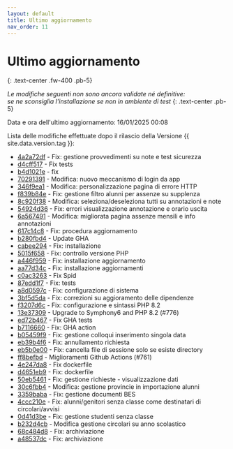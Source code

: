 ```yaml
---
layout: default
title: Ultimo aggiornamento
nav_order: 11
---
```


# Ultimo aggiornamento
{: .text-center .fw-400 .pb-5}

_Le modifiche seguenti non sono ancora validate né definitive:<br>se ne sconsiglia l'installazione se non in ambiente di test_
{: .text-center .pb-5}

Data e ora dell'ultimo aggiornamento: 16/01/2025 00:08

Lista delle modifiche effettuate dopo il rilascio della Versione {{ site.data.version.tag }}:

- [4a2a72df](http://github.com/iisgiua/giuaschool/commit/4a2a72dfaafb36d372de49a9c7155fb53eee3eab) - Fix: gestione provvedimenti su note e test sicurezza
- [d4cff517](http://github.com/iisgiua/giuaschool/commit/d4cff5171eda8a7ca4014619e66e4df9dde73eff) - Fix tests
- [b4d1021e](http://github.com/iisgiua/giuaschool/commit/b4d1021e08a287bfaeac162b02318b81819e85c5) - fix
- [70291391](http://github.com/iisgiua/giuaschool/commit/70291391c27c99b72d45a4c29888b917f6319d12) - Modifica: nuovo meccanismo di login da app
- [346f9ea1](http://github.com/iisgiua/giuaschool/commit/346f9ea155725b52e7688c1688fcf214e7bd1c11) - Modifica: personalizzazione pagina di errore HTTP
- [f839b84e](http://github.com/iisgiua/giuaschool/commit/f839b84e7674829fc097ca064ecc569e89d57c9c) - Fix: gestione filtro alunni per assenze su supplenza
- [8c920f38](http://github.com/iisgiua/giuaschool/commit/8c920f3828204b3e8c64c5eb3503ec078cbb3600) - Modifica: seleziona/deseleziona tutti su annotazioni e note
- [54924d36](http://github.com/iisgiua/giuaschool/commit/54924d36118a11976beeca55bebd2152b84f2b3a) - Fix: errori visualizzazione annotazione e orario uscita
- [6a567491](http://github.com/iisgiua/giuaschool/commit/6a5674914cbb21c1e0316d8bcc4364b6c0426b14) - Modifica: migliorata pagina assenze mensili e info annotazioni
- [617c14c8](http://github.com/iisgiua/giuaschool/commit/617c14c88f18065efdc5d8ef69cf915f6f807b9f) - Fix: procedura aggiornamento
- [b280fbd4](http://github.com/iisgiua/giuaschool/commit/b280fbd4e5a3e6ad7d2155c8eddb9f23a6223c08) - Update GHA
- [cabee294](http://github.com/iisgiua/giuaschool/commit/cabee294f9d9568101ca80051a07a1df947836bd) - Fix: installazione
- [5015f658](http://github.com/iisgiua/giuaschool/commit/5015f65833f8fdfdcccc700c0286e967b84607d4) - Fix: controllo versione PHP
- [a446f959](http://github.com/iisgiua/giuaschool/commit/a446f9590b8d080b24c9920f07c20e924eb815d9) - Fix: installazione aggiornamento
- [aa77d34c](http://github.com/iisgiua/giuaschool/commit/aa77d34ca5c8550ae0644a8ca587ed521764b55f) - Fix: installazione aggiornamenti
- [c0ac3263](http://github.com/iisgiua/giuaschool/commit/c0ac32639e659991dbbeeff94116fdb59353579e) - Fix Spid
- [87edd1f7](http://github.com/iisgiua/giuaschool/commit/87edd1f70d951c8f45059458ce04c095a4408c85) - Fix: tests
- [a8d0597c](http://github.com/iisgiua/giuaschool/commit/a8d0597c40ab21c736c64069c0c13f6cca87a987) - Fix: configurazione di sistema
- [3bf5d5da](http://github.com/iisgiua/giuaschool/commit/3bf5d5da8c7d8e7b0059abffbd214f36ced591b4) - Fix: correzioni su aggioramento delle dipendenze
- [f3207d6c](http://github.com/iisgiua/giuaschool/commit/f3207d6c623d92e82f2a3c44772fe6a5f38bb966) - Fix: configurazione e sintassi PHP 8.2
- [13e37309](http://github.com/iisgiua/giuaschool/commit/13e373094380188013ad92b3ed3c765fba5d9eee) - Upgrade to Symphony6 and PHP 8.2 (#776)
- [ed72b467](http://github.com/iisgiua/giuaschool/commit/ed72b46732aee0326c79e0c0144551c97d291d1f) - Fix GHA tests
- [b7116660](http://github.com/iisgiua/giuaschool/commit/b7116660314db8e29b5f4b2e68810b77ea84ef21) - Fix: GHA action
- [b05459f9](http://github.com/iisgiua/giuaschool/commit/b05459f9a542219f0c596abe713298727d3c6976) - Fix: gestione colloqui inserimento singola data
- [eb39b4f6](http://github.com/iisgiua/giuaschool/commit/eb39b4f6284d85f84a140398cb4af6878da0dbcf) - Fix: annullamento richiesta
- [eb5b0e00](http://github.com/iisgiua/giuaschool/commit/eb5b0e00ced829184e8fabf400a3303e40779bb3) - Fix: cancella file di sessione solo se esiste directory
- [ff8befbd](http://github.com/iisgiua/giuaschool/commit/ff8befbd4b8ad249a4b476062e2feeebdf85529f) - Miglioramenti Github Actions (#761)
- [4e247da8](http://github.com/iisgiua/giuaschool/commit/4e247da8c6e982f0476ab168f98d67bf4df9d21d) - Fix dockerfile
- [d4651eb9](http://github.com/iisgiua/giuaschool/commit/d4651eb96f3223340a8f2fd91eaf6119dcf92fef) - Fix: dockerfile
- [50eb5461](http://github.com/iisgiua/giuaschool/commit/50eb54615e8a22865f9c408ab610751a483b7bfb) - Fix: gestione richieste - visualizzazione dati
- [30c6fbb4](http://github.com/iisgiua/giuaschool/commit/30c6fbb45762a126a912ccb24394ac2e193243e6) - Modifica: gestione provincie in importazione alunni
- [3359baba](http://github.com/iisgiua/giuaschool/commit/3359baba1da327a8a04b1b96a6055b7a9514c3d8) - Fix: gestione documenti BES
- [4ccc210e](http://github.com/iisgiua/giuaschool/commit/4ccc210eeb39b037b5b210e27ee719f9150d4d30) - Fix: alunni/genitori senza classe come destinatari di circolari/avvisi
- [0d41d3be](http://github.com/iisgiua/giuaschool/commit/0d41d3bed959ea29b367a94d156999a45fed2a7b) - Fix: gestione studenti senza classe
- [b232d4cb](http://github.com/iisgiua/giuaschool/commit/b232d4cb408b80cd955835d1f80801bca8da1ad7) - Modifica gestione circolari su anno scolastico
- [68c484d8](http://github.com/iisgiua/giuaschool/commit/68c484d87eb01d1de30abc4e0a3ad3c1810a9229) - Fix: archiviazione
- [a48537dc](http://github.com/iisgiua/giuaschool/commit/a48537dcab12c809aa164f7471a8c8d4824ad275) - Fix: archiviazione

